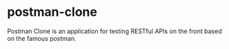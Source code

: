 # postman-clone
Postman Clone is an application for testing RESTful APIs on the front based on the famous postman.
